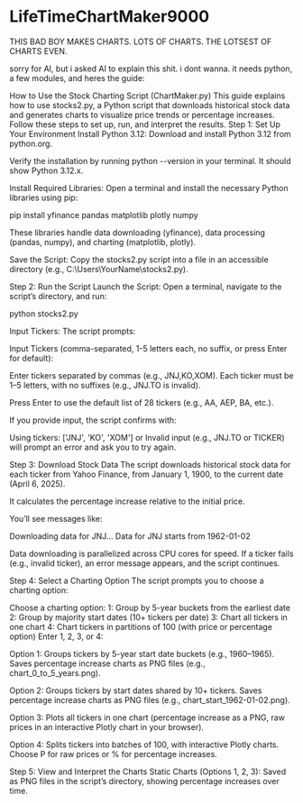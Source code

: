 # LifeTimeChartMaker9000
THIS BAD BOY MAKES CHARTS. LOTS OF CHARTS. THE LOTSEST OF CHARTS EVEN.

sorry for AI, but i asked AI to explain this shit. i dont wanna. it needs python, a few modules, and heres the guide:


How to Use the Stock Charting Script (ChartMaker.py)
This guide explains how to use stocks2.py, a Python script that downloads historical stock data and generates charts to visualize price trends or percentage increases. Follow these steps to set up, run, and interpret the results.
Step 1: Set Up Your Environment
Install Python 3.12:
Download and install Python 3.12 from python.org.

Verify the installation by running python --version in your terminal. It should show Python 3.12.x.

Install Required Libraries:
Open a terminal and install the necessary Python libraries using pip:

pip install yfinance pandas matplotlib plotly numpy

These libraries handle data downloading (yfinance), data processing (pandas, numpy), and charting (matplotlib, plotly).

Save the Script:
Copy the stocks2.py script into a file in an accessible directory (e.g., C:\Users\YourName\stocks2.py).

Step 2: Run the Script
Launch the Script:
Open a terminal, navigate to the script’s directory, and run:

python stocks2.py

Input Tickers:
The script prompts:

Input Tickers (comma-separated, 1-5 letters each, no suffix, or press Enter for default):

Enter tickers separated by commas (e.g., JNJ,KO,XOM). Each ticker must be 1–5 letters, with no suffixes (e.g., JNJ.TO is invalid).

Press Enter to use the default list of 28 tickers (e.g., AA, AEP, BA, etc.).

If you provide input, the script confirms with:

Using tickers: ['JNJ', 'KO', 'XOM']
or
Invalid input (e.g., JNJ.TO or TICKER) will prompt an error and ask you to try again.

Step 3: Download Stock Data
The script downloads historical stock data for each ticker from Yahoo Finance, from January 1, 1900, to the current date (April 6, 2025).

It calculates the percentage increase relative to the initial price.

You’ll see messages like:

Downloading data for JNJ...
Data for JNJ starts from 1962-01-02

Data downloading is parallelized across CPU cores for speed. If a ticker fails (e.g., invalid ticker), an error message appears, and the script continues.

Step 4: Select a Charting Option
The script prompts you to choose a charting option:

Choose a charting option:
1: Group by 5-year buckets from the earliest date
2: Group by majority start dates (10+ tickers per date)
3: Chart all tickers in one chart
4: Chart tickers in partitions of 100 (with price or percentage option)
Enter 1, 2, 3, or 4:

Option 1: Groups tickers by 5-year start date buckets (e.g., 1960–1965). Saves percentage increase charts as PNG files (e.g., chart_0_to_5_years.png).

Option 2: Groups tickers by start dates shared by 10+ tickers. Saves percentage increase charts as PNG files (e.g., chart_start_1962-01-02.png).

Option 3: Plots all tickers in one chart (percentage increase as a PNG, raw prices in an interactive Plotly chart in your browser).

Option 4: Splits tickers into batches of 100, with interactive Plotly charts. Choose P for raw prices or % for percentage increases.

Step 5: View and Interpret the Charts
Static Charts (Options 1, 2, 3): Saved as PNG files in the script’s directory, showing percentage increases over time.


